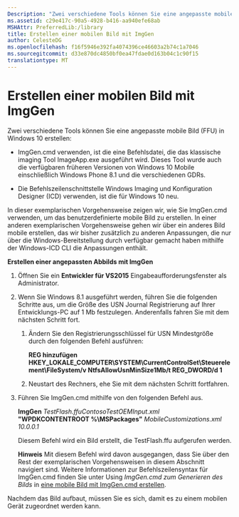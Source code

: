 ```yaml
---
Description: "Zwei verschiedene Tools können Sie eine angepasste mobile Bild (FFU) in Windows 10 erstellen:"
ms.assetid: c29e417c-90a5-4928-b416-aa940efe68ab
MSHAttr: PreferredLib:/library
title: Erstellen einer mobilen Bild mit ImgGen
author: CelesteDG
ms.openlocfilehash: f16f5946e392fa4074396ce46603a2b74c1a7046
ms.sourcegitcommit: d33e870dc4850bf0ea47fdae0d163b04c1c90f15
translationtype: MT
---
```

# <a name="build-a-mobile-image-using-imggen"></a>Erstellen einer mobilen Bild mit ImgGen


Zwei verschiedene Tools können Sie eine angepasste mobile Bild (FFU) in Windows 10 erstellen:

-   ImgGen.cmd verwenden, ist die eine Befehlsdatei, die das klassische imaging Tool ImageApp.exe ausgeführt wird. Dieses Tool wurde auch die verfügbaren früheren Versionen von Windows 10 Mobile einschließlich Windows Phone 8.1 und die verschiedenen GDRs.

-   Die Befehlszeilenschnittstelle Windows Imaging und Konfiguration Designer (ICD) verwenden, ist die für Windows 10 neu.

In dieser exemplarischen Vorgehensweise zeigen wir, wie Sie ImgGen.cmd verwenden, um das benutzerdefinierte mobile Bild zu erstellen. In einer anderen exemplarischen Vorgehensweise gehen wir über ein anderes Bild mobile erstellen, das wir bisher zusätzlich zu anderen Anpassungen, die nur über die Windows-Bereitstellung durch verfügbar gemacht haben mithilfe der Windows-ICD CLI die Anpassungen enthält.

**Erstellen einer angepassten Abbilds mit ImgGen**

1.  Öffnen Sie ein **Entwickler für VS2015** Eingabeaufforderungsfenster als Administrator.

2.  Wenn Sie Windows 8.1 ausgeführt werden, führen Sie die folgenden Schritte aus, um die Größe des USN Journal Registrierung auf Ihrer Entwicklungs-PC auf 1 Mb festzulegen. Anderenfalls fahren Sie mit dem nächsten Schritt fort.

    1.  Ändern Sie den Registrierungsschlüssel für USN Mindestgröße durch den folgenden Befehl ausführen:

        **REG hinzufügen HKEY\_LOKALE\_COMPUTER\\SYSTEM\\CurrentControlSet\\Steuerelement\\FileSystem/v NtfsAllowUsnMinSize1Mb/t REG\_DWORD/d 1**

    2.  Neustart des Rechners, ehe Sie mit dem nächsten Schritt fortfahren.

3.  Führen Sie ImgGen.cmd mithilfe von den folgenden Befehl aus.

    **ImgGen** *TestFlash.ffuContosoTestOEMInput.xml* **"WPDKCONTENTROOT %\\MSPackages"** *MobileCustomizations.xml 10.0.0.1*

    Diesem Befehl wird ein Bild erstellt, die TestFlash.ffu aufgerufen werden.

    **Hinweis**  Mit diesem Befehl wird davon ausgegangen, dass Sie über den Rest der exemplarischen Vorgehensweisen in diesem Abschnitt navigiert sind. Weitere Informationen zur Befehlszeilensyntax für ImgGen.cmd finden Sie unter Using *ImgGen.cmd zum Generieren des Bilds* in [eine mobile Bild mit ImgGen.cmd erstellen](https://msdn.microsoft.com/library/windows/hardware/dn756630).

     

Nachdem das Bild aufbaut, müssen Sie es sich, damit es zu einem mobilen Gerät zugeordnet werden kann.

 

 



